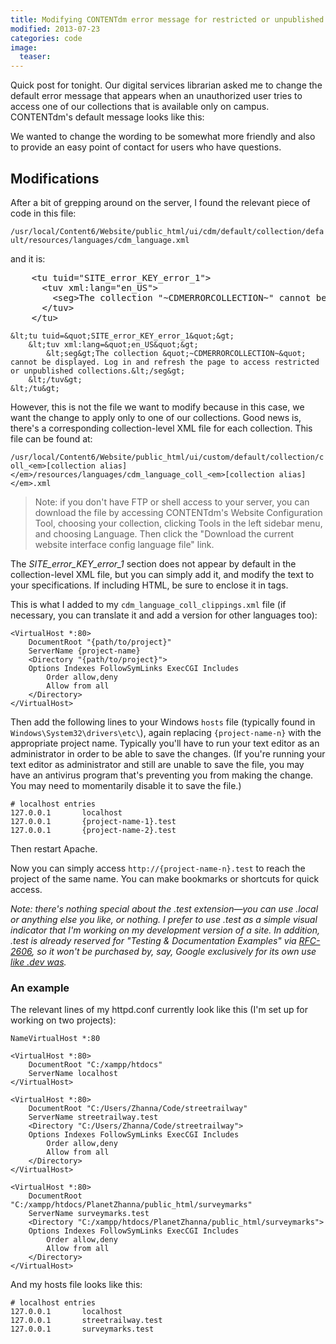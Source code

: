 ```yaml
---
title: Modifying CONTENTdm error message for restricted or unpublished collections
modified: 2013-07-23
categories: code
image:
  teaser: 
---
```


Quick post for tonight.  Our digital services librarian asked me to change the default error message that appears when an unauthorized user tries to access one of our collections that is available only on campus.  CONTENTdm's default message looks like this:


We wanted to change the wording to be somewhat more friendly and also to provide an easy point of contact for users who have questions.

## Modifications

After a bit of grepping around on the server, I found the relevant piece of code in this file: 
    
`/usr/local/Content6/Website/public_html/ui/cdm/default/collection/default/resources/languages/cdm_language.xml`
    
and it is:
    
<pre class="prettyprint lang-html">
    &lt;tu tuid=&quot;SITE_error_KEY_error_1&quot;&gt;
      &lt;tuv xml:lang=&quot;en_US&quot;&gt;
        &lt;seg&gt;The collection &quot;~CDMERRORCOLLECTION~&quot; cannot be displayed. Log in and refresh the page to access restricted or unpublished collections.&lt;/seg&gt;
      &lt;/tuv&gt;
    &lt;/tu&gt;
</pre>


```
&lt;tu tuid=&quot;SITE_error_KEY_error_1&quot;&gt;
    &lt;tuv xml:lang=&quot;en_US&quot;&gt;
        &lt;seg&gt;The collection &quot;~CDMERRORCOLLECTION~&quot; cannot be displayed. Log in and refresh the page to access restricted or unpublished collections.&lt;/seg&gt;
    &lt;/tuv&gt;
&lt;/tu&gt;
```

However, this is not the file we want to modify because in this case, we want the change to apply only to one of our collections.  Good news is, there's a corresponding collection-level XML file for each collection.  This file can be found at:

`/usr/local/Content6/Website/public_html/ui/custom/default/collection/coll_<em>[collection alias]</em>/resources/languages/cdm_language_coll_<em>[collection alias]</em>.xml`

> Note: if you don't have FTP or shell access to your server, you can download the file by accessing CONTENTdm's Website Configuration Tool, choosing your collection, clicking Tools in the left sidebar menu, and choosing Language.  Then click the "Download the current website interface config language file" link.

The *SITE_error_KEY_error_1* section does not appear by default in the collection-level XML file, but you can simply add it, and modify the text to your specifications. If including HTML, be sure to enclose it in *<![CDATA[ ]]>* tags.
    
This is what I added to my `cdm_language_coll_clippings.xml` file (if necessary, you can translate it and add a version for other languages too):


```
<VirtualHost *:80>
    DocumentRoot "{path/to/project}"
    ServerName {project-name}
    <Directory "{path/to/project}">
    Options Indexes FollowSymLinks ExecCGI Includes
        Order allow,deny
        Allow from all
    </Directory>
</VirtualHost>
```

Then add the following lines to your Windows `hosts` file (typically found in `Windows\System32\drivers\etc\`), again replacing `{project-name-n}` with the appropriate project name. Typically you'll have to run your text editor as an administrator in order to be able to save the changes. (If you're running your text editor as administrator and still are unable to save the file, you may have an antivirus program that's preventing you from making the change. You may need to momentarily disable it to save the file.)

```
# localhost entries
127.0.0.1       localhost
127.0.0.1       {project-name-1}.test
127.0.0.1       {project-name-2}.test
```

Then restart Apache.

Now you can simply access `http://{project-name-n}.test` to reach the project of the same name. You can make bookmarks or shortcuts for quick access.

*Note: there's nothing special about the .test extension—you can use .local or anything else you like, or nothing. I prefer to use .test as a simple visual indicator that I'm working on my development version of a site. In addition, .test is already reserved for "Testing & Documentation Examples" via [RFC-2606](http://tools.ietf.org/html/rfc2606), so it won't be purchased by, say, Google exclusively for its own use [like .dev was](https://iyware.com/dont-use-dev-for-development/).*

### An example

The relevant lines of my httpd.conf currently look like this (I'm set up for working on two projects):

```
NameVirtualHost *:80

<VirtualHost *:80>
    DocumentRoot "C:/xampp/htdocs"
    ServerName localhost
</VirtualHost>

<VirtualHost *:80>
    DocumentRoot "C:/Users/Zhanna/Code/streetrailway"
    ServerName streetrailway.test
    <Directory "C:/Users/Zhanna/Code/streetrailway">
    Options Indexes FollowSymLinks ExecCGI Includes
        Order allow,deny
        Allow from all
    </Directory>
</VirtualHost>

<VirtualHost *:80>
    DocumentRoot "C:/xampp/htdocs/PlanetZhanna/public_html/surveymarks"
    ServerName surveymarks.test
    <Directory "C:/xampp/htdocs/PlanetZhanna/public_html/surveymarks">
    Options Indexes FollowSymLinks ExecCGI Includes
        Order allow,deny
        Allow from all
    </Directory>
</VirtualHost>
```

And my hosts file looks like this:

```
# localhost entries
127.0.0.1       localhost
127.0.0.1       streetrailway.test
127.0.0.1       surveymarks.test
```
